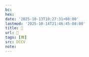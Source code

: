 ```yaml
---
bc:
hex:
date: '2025-10-13T10:27:31+08:00'
lastmod: '2025-10-14T21:46:45-08:00'
title: 􁚸
url: 􁚸
tags: [舞]
src: DCCV
note:
---
```

